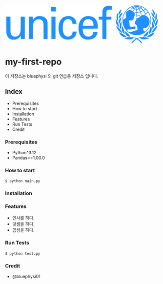 ![](./src/Image20241024163537.png)

# my-first-repo

이 저장소는 bluephysi 의 git 연습용 저장소 입니다.

## Index

- Prerequisites
- How to start
- Installation
- Features
- Run Tests
- Credit

### Prerequisites

- Python^3.12
- Pandas==1.00.0

### How to start

```shell
$ python main.py
```

### Installation

### Features

- 인사를 하다.
- 덧셈을 하다.
- 곱셈을 하다.
### Run Tests

```shell
$ python test.py
```

### Credit

- @bluephysi01
